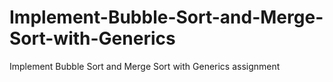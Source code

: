 # Implement-Bubble-Sort-and-Merge-Sort-with-Generics
Implement Bubble Sort and Merge Sort with Generics assignment
